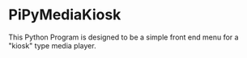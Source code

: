 # PiPyMediaKiosk
This Python Program is designed to be a simple front end menu for a "kiosk" type media player.
